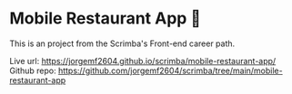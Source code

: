 # Mobile Restaurant App 🍔

This is an project from the Scrimba's Front-end career path.

Live url: https://jorgemf2604.github.io/scrimba/mobile-restaurant-app/  
Github repo: https://github.com/jorgemf2604/scrimba/tree/main/mobile-restaurant-app   
  
   


